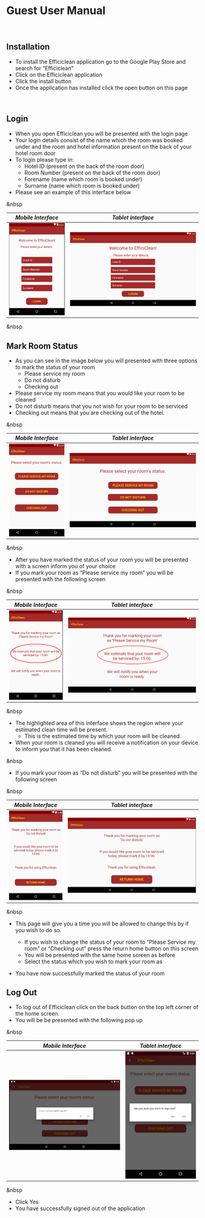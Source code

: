 # Guest User Manual
&nbsp;
## Installation

- To install the Efficiclean application go to the Google Play Store and search for “Efficiclean”
- Click on the Efficiclean application
- Click the install button
- Once the application has installed click the open button on this page

&nbsp;
## Login

- When you open Efficiclean you will be presented with the login page
- Your login details consist of the name which the room was booked under and the room and hotel information present on the back of your hotel room door
- To login please type in:
    - Hotel ID (present on the back of the room door)
    - Room Number (present on the back of the room door)
    - Forename (name which room is booked under)
    - Surname (name which room is booked under)
- Please see an example of this interface below

&nbsp

*Mobile Interface*              | *Tablet interface*                 
:------------------------------:|:----------------------------------:
![](media/guestloginmobile.png) | ![](media/guestlogintablet.png)   

&nbsp

## Mark Room Status

- As you can see in the image below you will presented with three options to mark the status of your room
    - Please service my room
    - Do not disturb
    - Checking out
- Please service my room means that you would like your room to be cleaned
- Do not disturb means that you not wish for your room to be serviced
- Checking out means that you are checking out of the hotel. 

&nbsp

*Mobile Interface*              | *Tablet interface*                  
:------------------------------:|:----------------------------------:
![](media/guesthomemobile.png)  | ![](media/guesthometablet.png)  

&nbsp

- After you have marked the status of your room you will be presented with a screen inform you of your choice
- If you mark your room as “Please service my room” you will be presented with the following screen

&nbsp

*Mobile Interface*                     | *Tablet interface*                  
:-------------------------------------:|:--------------------------------------:
![](media/guestpleaseservicemobile.png) | ![](media/guestpleaseservicetablet.png)  

&nbsp

- The highlighted area of this interface shows the region where your estimated clean time will be present.
    - This is the estimated time by which your room will be cleaned.
- When your room is cleaned you will receive a notification on your device to inform you that it has been cleaned.

&nbsp

- If you mark your room as “Do not disturb” you will be presented with the following screen

&nbsp

*Mobile Interface*                     | *Tablet interface*                  
:-------------------------------------:|:--------------------------------------:
![](media/guestdonotdisturbmobile.png) | ![](media/guestdonotdisturbtablet.png)  

&nbsp

- This page will give you a time you will be allowed to change this by if you wish to do so.
    - If you wish to change the status of your room to “Please Service my room” or “Checking out” press the return home button on this screen
    - You will be presented with the same home screen as before
    - Select the status which you wish to mark your room as

- You have now successfully marked the status of your room

## Log Out

- To log out of Efficiclean click on the back button on the top left corner of the home screen.
- You will be be presented with the following pop up

&nbsp

*Mobile Interface*                     | *Tablet interface*                  
:-------------------------------------:|:--------------------------------------:
![](media/guestlogoutpopmobile.png)    | ![](media/guestlogoutpoptablet.png)  

&nbsp

- Click Yes
- You have successfully signed out of the application


